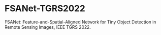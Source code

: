 # FSANet-TGRS2022
FSANet: Feature-and-Spatial-Aligned Network for Tiny Object Detection in Remote Sensing Images, IEEE TGRS 2022.
